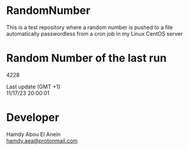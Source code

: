 # RandomNumber    
This is a test repository where a random number is pushed to a file automatically passwordless from a cron job in my Linux CentOS server    
# Random Number of the last run   
4228
      
Last update (GMT +1)    
11/17/23 20:00:01
# Developer    
Hamdy Abou El Anein   
hamdy.aea@protonmail.com
